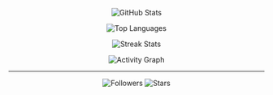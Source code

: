<!-- GitHub Stats -->
<p align="center">
  <img alt="GitHub Stats" src="https://github-readme-stats.vercel.app/api?username=LIouche&show_icons=true&count_private=true&hide_border=true&theme=tokyonight&bg_color=0d1117&border_radius=20" />
</p>

<!-- Top Languages -->
<p align="center">
  <img alt="Top Languages" src="https://github-readme-stats.vercel.app/api/top-langs/?username=LIouche&layout=compact&hide_border=true&theme=tokyonight&bg_color=0d1117&border_radius=20" />
</p>

<!-- Streak Stats -->
<p align="center">
  <img alt="Streak Stats" src="https://github-readme-streak-stats.herokuapp.com/?user=LIouche&theme=tokyonight&hide_border=true&background=0d1117&border_radius=20" />
</p>

<!-- Contribution Graph -->
<p align="center">
  <img alt="Activity Graph" src="https://github-readme-activity-graph.vercel.app/graph?username=LIouche&bg_color=0d1117&color=79dafa&line=79dafa&point=f4a261&area=true&hide_border=true" />
</p>

---

<p align="center">
  <img alt="Followers" src="https://img.shields.io/github/followers/LIouche?label=Followers&style=social" />
  <img alt="Stars" src="https://img.shields.io/github/stars/LIouche?style=social" />
</p>